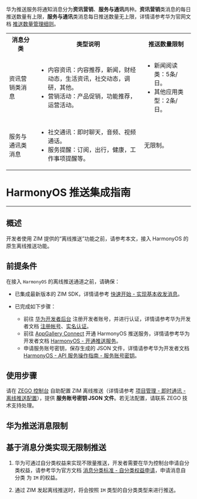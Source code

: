 华为推送服务将通知消息分为**资讯营销**、**服务与通讯**两种。**资讯营销**类消息的每日推送数量有上限，**服务与通讯**类消息每日推送数量无上限，详情请参考华为官网文档 <a href="https://developer.huawei.com/consumer/cn/doc/development/HMSCore-Guides/message-restriction-description-0000001361648361?ha_source=hms5" target="_blank" rel="noreferrer noopener">推送数量管理细则</a>。

<table>
<tbody><tr>
<th>消息分类</th>
<th>类型说明</th>
<th>推送数量限制</th>
</tr>
<tr>
<td>资讯营销类消息</td>
<td><ul><li>内容资讯：内容推荐，新闻，财经动态，生活资讯，社交动态，调研，其他。</li><li>营销活动：产品促销，功能推荐，运营活动。</li></ul></td>
<td><ul><li>新闻阅读类：5条/日。</li><li>其他应用类型：2条/日。</li></ul></td>
</tr>
<tr>
<td>服务与通讯类消息</td>
<td><ul><li>社交通讯：即时聊天，音频、视频通话。</li><li>服务提醒：订阅，出行，健康，工作事项提醒等。</li></ul></td>
<td>无限制。</td>
</tr>
</tbody></table>

# HarmonyOS 推送集成指南

---

## 概述

开发者使用 ZIM 提供的“离线推送”功能之前，请参考本文，接入 HarmonyOS 的原生离线推送功能。  

## 前提条件

在接入 `HarmonyOS` 的离线推送通道之前，请确保：

- 已集成最新版本的 ZIM SDK，详情请参考 [快速开始 - 实现基本收发消息](/zim-harmonyos/send-and-receive-messages)。
- 已完成如下步骤：

    - 前往 <a href="https://developer.huawei.com/consumer/cn/" target="_blank" rel="noreferrer noopener">华为开发者后台</a> 注册开发者账号，并进行认证，详情请参考华为开发者文档 <a href="https://developer.huawei.com/consumer/cn/doc/start/registration-and-verification-0000001053628148" target="_blank" rel="noreferrer noopener">注册帐号</a>、<a href="https://developer.huawei.com/consumer/cn/doc/start/itrna-0000001076878172" target="_blank" rel="noreferrer noopener">实名认证</a>。
    - 前往 <a href="https://developer.huawei.com/consumer/cn/service/josp/agc/index.html#/">AppGallery Connect</a> 开通 HarmonyOS 推送服务，详情请参考华为开发者文档 <a href="https://developer.huawei.com/consumer/cn/doc/harmonyos-guides/push-config-setting" target="_blank" rel="noreferrer noopener">HarmonyOS - 开通推送服务</a>。
    - 申请服务账号密钥，保存生成的 JSON 文件，详情请参考华为开发者文档 <a href="https://developer.huawei.com/consumer/cn/doc/start/api-0000001062522591#section14931730144919" target="_blank" rel="noreferrer noopener">HarmonyOS - API 服务操作指南 - 服务账号密钥</a>。

## 使用步骤

请在 [ZEGO 控制台](https://console.zego.im/) 自助配置 ZIM 离线推送（详情请参考 [项目管理 - 即时通讯 - 离线推送配置](https://doc-zh.zego.im/article/16233)），提供 **服务账号密钥 JSON 文件**。若无法配置，请联系 ZEGO 技术支持处理。

## 华为推送消息限制

<Content />

## 基于消息分类实现无限制推送

1. 华为可通过自分类权益来实现不限量推送，开发者需要在华为控制台申请自分类权益，请参考华为官方文档 <a href="https://developer.huawei.com/consumer/cn/doc/harmonyos-guides/push-apply-right#section16708911111611" target="_blank" rel="noreferrer noopener">消息分类标准 - 自分类权益申请</a>，申请消息自分类 为 `IM` 的权益。

2. 通过 ZIM 发起离线推送时，将会按照 `IM` 类型的自分类类型来进行推送。